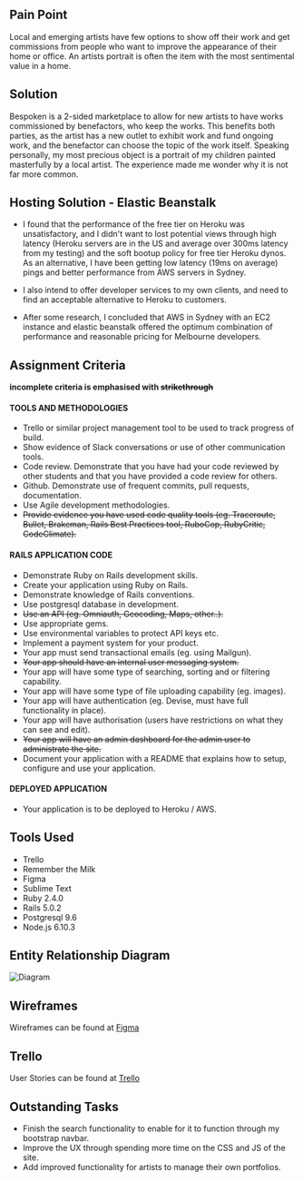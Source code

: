 

## Pain Point

Local and emerging artists have few options to show off their work and get commissions from people who want to improve the appearance of their home or office. An artists portrait is often the item with the most sentimental value in a home. 

## Solution

Bespoken is a 2-sided marketplace to allow for new artists to have works commissioned by benefactors, who keep the works. This benefits both parties, as the artist has a new outlet to exhibit work and fund ongoing work, and the benefactor can choose the topic of the work itself. Speaking personally, my most precious object is a portrait of my children painted masterfully by a local artist. The experience made me wonder why it is not far more common.

## Hosting Solution - Elastic Beanstalk

- I found that the performance of the free tier on Heroku was unsatisfactory, and I didn't want to lost potential views through high latency (Heroku servers are in the US and average over 300ms latency from my testing) and the soft bootup policy for free tier Heroku dynos. As an alternative, I have been getting low latency (19ms on average) pings and better performance from AWS servers in Sydney. 

- I also intend to offer developer services to my own clients, and need to find an acceptable alternative to Heroku to customers.

- After some research, I concluded that AWS in Sydney with an EC2 instance and elastic beanstalk offered the optimum combination of performance and reasonable pricing for Melbourne developers.


## Assignment Criteria

**incomplete criteria is emphasised with ~~strikethrough~~**

#### TOOLS AND METHODOLOGIES
- Trello or similar project management tool to be used to track progress of build.
- Show evidence of Slack conversations or use of other communication tools.
- Code review. Demonstrate that you have had your code reviewed by other students and that you have provided a code review for others.
- Github. Demonstrate use of frequent commits, pull requests, documentation.
- Use Agile development methodologies.
- ~~Provide evidence you have used code quality tools (eg. Traceroute, Bullet, Brakeman, Rails Best Practices tool, RuboCop, RubyCritic, CodeClimate).~~

#### RAILS APPLICATION CODE
- Demonstrate Ruby on Rails development skills.
- Create your application using Ruby on Rails.
- Demonstrate knowledge of Rails conventions.
- Use postgresql database in development.
- ~~Use an API (eg. Omniauth, Geocoding, Maps, other..).~~
- Use appropriate gems.
- Use environmental variables to protect API keys etc.
- Implement a payment system for your product.
- Your app must send transactional emails (eg. using Mailgun).
- ~~Your app should have an internal user messaging system.~~
- Your app will have some type of searching, sorting and or filtering capability.
- Your app will have some type of file uploading capability (eg. images).
- Your app will have authentication (eg. Devise, must have full functionality in place).
- Your app will have authorisation (users have restrictions on what they can see and edit).
- ~~Your app will have an admin dashboard for the admin user to administrate the site.~~
- Document your application with a README that explains how to setup, configure and use your application.

#### DEPLOYED APPLICATION
- Your application is to be deployed to Heroku / AWS.


## Tools Used

- Trello
- Remember the Milk
- Figma
- Sublime Text
- Ruby 2.4.0
- Rails 5.0.2
- Postgresql 9.6
- Node.js 6.10.3

## Entity Relationship Diagram

![Diagram](https://cloud.githubusercontent.com/assets/12761260/26090251/fe97fc80-3a46-11e7-9f6a-8c36c2a25127.png)


## Wireframes

Wireframes can be found at [Figma](https://www.figma.com/file/dwydxHCCczx75ObCFBOd8f6M/Bespoken?node-id=16%3A3)

## Trello

User Stories can be found at [Trello](https://trello.com/b/2DnkijST/cfa-project-bespoken-for-artists)

## Outstanding Tasks

- Finish the search functionality to enable for it to function through my bootstrap navbar.
- Improve the UX through spending more time on the CSS and JS of the site.
- Add improved functionality for artists to manage their own portfolios.


